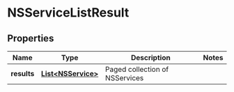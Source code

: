 # NSServiceListResult

## Properties
Name | Type | Description | Notes
------------ | ------------- | ------------- | -------------
**results** | [**List&lt;NSService&gt;**](NSService.md) | Paged collection of NSServices | 
